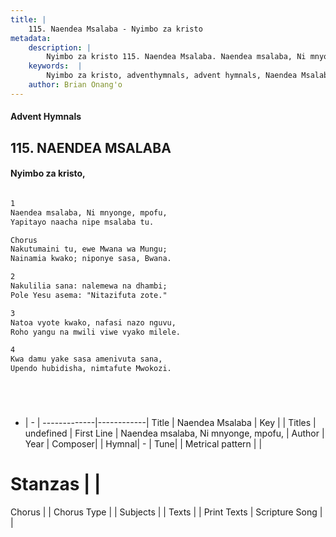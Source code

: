 ```yaml
---
title: |
    115. Naendea Msalaba - Nyimbo za kristo
metadata:
    description: |
        Nyimbo za kristo 115. Naendea Msalaba. Naendea msalaba, Ni mnyonge, mpofu,  Yapitayo naacha nipe msalaba tu.  Chorus Nakutumaini tu, ewe Mwana wa Mungu;  Nainamia kwako; niponye sasa, Bwana.  
    keywords:  |
        Nyimbo za kristo, adventhymnals, advent hymnals, Naendea Msalaba, Naendea msalaba, Ni mnyonge, mpofu, . 
    author: Brian Onang'o
---
```


#### Advent Hymnals
## 115. NAENDEA MSALABA
####  Nyimbo za kristo,

```txt

1
Naendea msalaba, Ni mnyonge, mpofu, 
Yapitayo naacha nipe msalaba tu.

Chorus
Nakutumaini tu, ewe Mwana wa Mungu; 
Nainamia kwako; niponye sasa, Bwana.

2
Nakulilia sana: nalemewa na dhambi; 
Pole Yesu asema: "Nitazifuta zote."

3
Natoa vyote kwako, nafasi nazo nguvu, 
Roho yangu na mwili viwe vyako milele.

4
Kwa damu yake sasa amenivuta sana, 
Upendo hubidisha, nimtafute Mwokozi.






```

- |   -  |
-------------|------------|
Title | Naendea Msalaba |
Key |  |
Titles | undefined |
First Line | Naendea msalaba, Ni mnyonge, mpofu,  |
Author | 
Year | 
Composer| |
Hymnal|  - |
Tune|  |
Metrical pattern | |
# Stanzas |  |
Chorus |  |
Chorus Type |  |
Subjects | |
Texts |  |
Print Texts | 
Scripture Song |  |
    
